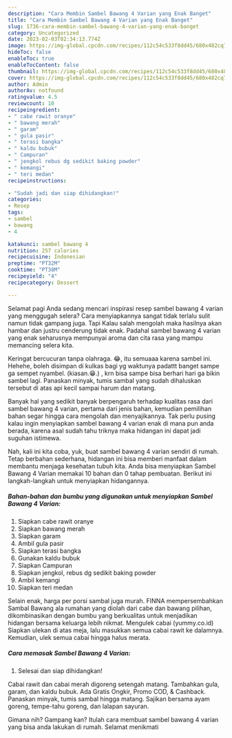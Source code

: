```yaml
---
description: "Cara Membin Sambel Bawang 4 Varian yang Enak Banget"
title: "Cara Membin Sambel Bawang 4 Varian yang Enak Banget"
slug: 1736-cara-membin-sambel-bawang-4-varian-yang-enak-banget
category: Uncategorized
date: 2023-02-03T02:34:13.774Z
image: https://img-global.cpcdn.com/recipes/112c54c533f8dd45/680x482cq70/sambel-bawang-4-varian-foto-resep-utama.jpg
hideToc: false
enableToc: true
enableTocContent: false
thumbnail: https://img-global.cpcdn.com/recipes/112c54c533f8dd45/680x482cq70/sambel-bawang-4-varian-foto-resep-utama.jpg
cover: https://img-global.cpcdn.com/recipes/112c54c533f8dd45/680x482cq70/sambel-bawang-4-varian-foto-resep-utama.jpg
author: Admin
authorAv: notfound
ratingvalue: 4.5
reviewcount: 10
recipeingredient:
- " cabe rawit oranye"
- " bawang merah"
- " garam"
- " gula pasir"
- " terasi bangka"
- " kaldu bubuk"
- " Campuran"
- " jengkol rebus dg sedikit baking powder"
- " kemangi"
- " teri medan"
recipeinstructions:

- "Sudah jadi dan siap dihidangkan!"
categories:
- Resep
tags:
- sambel
- bawang
- 4

katakunci: sambel bawang 4 
nutrition: 257 calories
recipecuisine: Indonesian
preptime: "PT32M"
cooktime: "PT38M"
recipeyield: "4"
recipecategory: Dessert

---
```



Selamat pagi Anda sedang mencari inspirasi resep sambel bawang 4 varian yang menggugah selera? Cara menyiapkannya sangat tidak terlalu sulit namun tidak gampang juga. Tapi Kalau salah mengolah maka hasilnya akan hambar dan justru cenderung tidak enak. Padahal sambel bawang 4 varian yang enak seharusnya mempunyai aroma dan cita rasa yang mampu memancing selera kita.


Keringat bercucuran tanpa olahraga. 😂, itu semuaaa karena sambel ini. Hehehe, boleh disimpan di kulkas bagi yg waktunya padattt banget sampe ga sempet nyambel. (kiasan.😁.) , krn bisa sampe bisa berhari hari ga bikin sambel lagi. Panaskan minyak, tumis sambal yang sudah dihaluskan tersebut di atas api kecil sampai harum dan matang.

Banyak hal yang sedikit banyak berpengaruh terhadap kualitas rasa dari sambel bawang 4 varian, pertama dari jenis bahan, kemudian pemilihan bahan segar hingga cara mengolah dan menyajikannya. Tak perlu pusing kalau ingin menyiapkan sambel bawang 4 varian enak di mana pun anda berada, karena asal sudah tahu triknya maka hidangan ini dapat jadi suguhan istimewa.


Nah, kali ini kita coba, yuk, buat sambel bawang 4 varian sendiri di rumah. Tetap berbahan sederhana, hidangan ini bisa memberi manfaat dalam membantu menjaga kesehatan tubuh kita. Anda bisa menyiapkan Sambel Bawang 4 Varian memakai 10 bahan dan 0 tahap pembuatan. Berikut ini langkah-langkah untuk menyiapkan hidangannya.

<!--inarticleads1-->

##### Bahan-bahan dan bumbu yang digunakan untuk menyiapkan Sambel Bawang 4 Varian:

1. Siapkan  cabe rawit oranye
1. Siapkan  bawang merah
1. Siapkan  garam
1. Ambil  gula pasir
1. Siapkan  terasi bangka
1. Gunakan  kaldu bubuk
1. Siapkan  Campuran
1. Siapkan  jengkol, rebus dg sedikit baking powder
1. Ambil  kemangi
1. Siapkan  teri medan


Selain enak, harga per porsi sambal juga murah. FINNA mempersembahkan Sambal Bawang ala rumahan yang diolah dari cabe dan bawang pilihan, dikombinasikan dengan bumbu yang berkualitas untuk menjadikan hidangan bersama keluarga lebih nikmat. Mengulek cabai (yummy.co.id) Siapkan ulekan di atas meja, lalu masukkan semua cabai rawit ke dalamnya. Kemudian, ulek semua cabai hingga halus merata. 

<!--inarticleads2-->

##### Cara memasak Sambel Bawang 4 Varian:


1. Selesai dan siap dihidangkan!

Cabai rawit dan cabai merah digoreng setengah matang. Tambahkan gula, garam, dan kaldu bubuk. Ada Gratis Ongkir, Promo COD, &amp; Cashback. Panaskan minyak, tumis sambal hingga matang. Sajikan bersama ayam goreng, tempe-tahu goreng, dan lalapan sayuran. 

Gimana nih? Gampang kan? Itulah cara membuat sambel bawang 4 varian yang bisa anda lakukan di rumah. Selamat menikmati
